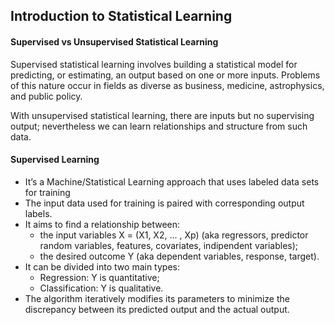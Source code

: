 ## Introduction to Statistical Learning

#### Supervised vs Unsupervised Statistical Learning

Supervised statistical learning involves building a statistical model for predicting, or estimating, an output based on one or more inputs. Problems of this nature occur in fields as diverse as business, medicine, astrophysics, and public policy.

With unsupervised statistical learning, there are inputs but no supervising output; nevertheless we can learn relationships and structure from such data.

#### Supervised Learning

- It’s a Machine/Statistical Learning approach that uses labeled data sets for training
- The input data used for training is paired with corresponding output labels.
- It aims to find a relationship between:
  - the input variables X = (X1, X2, ... , Xp) (aka regressors, predictor random variables, features, covariates, indipendent variables);
  - the desired outcome Y (aka dependent variables, response, target).
- It can be divided into two main types:
  - Regression: Y is quantitative;
  - Classification: Y is qualitative.
- The algorithm iteratively modifies its parameters to minimize the discrepancy between its predicted output and the actual output.


